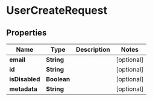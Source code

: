 

# UserCreateRequest


## Properties

Name | Type | Description | Notes
------------ | ------------- | ------------- | -------------
**email** | **String** |  |  [optional]
**id** | **String** |  |  [optional]
**isDisabled** | **Boolean** |  |  [optional]
**metadata** | **String** |  |  [optional]



